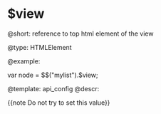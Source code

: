 $view
=============


@short: reference to top html element of the view
	

@type: HTMLElement

@example:

var node = $$("mylist").$view;

@template:	api_config
@descr:

{{note Do not try to set this value}}